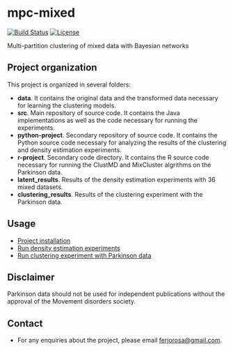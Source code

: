 # mpc-mixed
[![Build Status](https://www.travis-ci.com/ferjorosa/mpc-mixed.svg?branch=main)](https://www.travis-ci.com/ferjorosa/mpc-mixed) [![License](https://img.shields.io/badge/License-Apache%202.0-blue.svg)](https://opensource.org/licenses/Apache-2.0)

Multi-partition clustering of mixed data with Bayesian networks

## Project organization
This project is organized in several folders:

* **data**. It contains the original data and the transformed data necessary for learning the clustering models.
* **src**. Main repository of source code. It contains the Java implementations as well as the code necessary for running the experiments.
* **python-project**. Secondary repository of source code. It contains the Python source code necessary for analyzing the results of the clustering and density estimation experiments.
* **r-project**. Secondary code directory. It contains the R source code necessary for running the ClustMD and MixCluster algrithms on the Parkinson data.
* **latent_results**. Results of the density estimation experiments with 36 mixed datasets.
* **clustering_results**. Results of the clustering experiment with the Parkinson data.

## Usage
* [Project installation](https://github.com/ferjorosa/mpc-mixed/wiki)
* [Run density estimation experiments](https://github.com/ferjorosa/mpc-mixed/wiki/Density-estimation-experiments)
* [Run clustering experiment with Parkinson data](https://github.com/ferjorosa/mpc-mixed/wiki/Clustering-experiments)

## Disclaimer
Parkinson data should not be used for independent publications without the approval of the Movement disorders society. 

## Contact
* For any enquiries about the project, please email [ferjorosa@gmail.com](mailto:ferjorosa@gmail.com).
